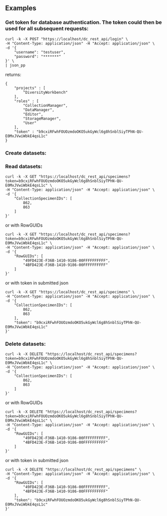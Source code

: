 ## Examples

### Get token for database authentication. The token could then be used for all subsequent requests:

	curl -k -X POST "https://localhost/dc_rest_api/login" \
	-H "Content-Type: application/json" -H "Accept: application/json" \
	-d '{
		"username": "testuser",
		"password": "*******"
	}' \
	| json_pp

returns:

	{
		"projects" : [
			"DiversityWorkbench"
		],
		"roles" : [
			"CollectionManager",
			"DataManager",
			"Editor",
			"StorageManager",
			"User"
		],
		"token" : "b9cxiRFwhFOUOzmdoOKO5ukGyWcl6g8hSnblSiyTPhN-QU-E0MxJVwiWbkE4qsL1c"
	}


### Create datasets:




### Read datasets:

	curl -k -X GET "https://localhost/dc_rest_api/specimens?token=b9cxiRFwhFOUOzmdoOKO5ukGyWcl6g8hSnblSiyTPhN-QU-E0MxJVwiWbkE4qsL1c" \
	-H "Content-Type: application/json" -H "Accept: application/json" \
	-d '{
		"CollectionSpecimenIDs": [
			862,
			863
		]
	}'

or with RowGUIDs

	curl -k -X GET "https://localhost/dc_rest_api/specimens?token=b9cxiRFwhFOUOzmdoOKO5ukGyWcl6g8hSnblSiyTPhN-QU-E0MxJVwiWbkE4qsL1c" \
	-H "Content-Type: application/json" -H "Accept: application/json" \
	-d '{
		"RowGUIDs": [
			"49FD423E-F36B-1410-9186-00FFFFFFFFFF",
			"4BFD423E-F36B-1410-9186-00FFFFFFFFFF"
		]
	}'


or with token in submitted json

	curl -k -X GET "https://localhost/dc_rest_api/specimens" \
	-H "Content-Type: application/json" -H "Accept: application/json" \
	-d '{
		"CollectionSpecimenIDs": [
			862,
			863
		],
		"token": "b9cxiRFwhFOUOzmdoOKO5ukGyWcl6g8hSnblSiyTPhN-QU-E0MxJVwiWbkE4qsL1c"
	}'


### Delete datasets:

	curl -k -X DELETE "https://localhost/dc_rest_api/specimens?token=b9cxiRFwhFOUOzmdoOKO5ukGyWcl6g8hSnblSiyTPhN-QU-E0MxJVwiWbkE4qsL1c" \
	-H "Content-Type: application/json" -H "Accept: application/json" \
	-d '{
		"CollectionSpecimenIDs": [
			862,
			863
		]
	}'

or with RowGUIDs

	curl -k -X DELETE "https://localhost/dc_rest_api/specimens?token=b9cxiRFwhFOUOzmdoOKO5ukGyWcl6g8hSnblSiyTPhN-QU-E0MxJVwiWbkE4qsL1c" \
	-H "Content-Type: application/json" -H "Accept: application/json" \
	-d '{
		"RowGUIDs": [
			"49FD423E-F36B-1410-9186-00FFFFFFFFFF",
			"4BFD423E-F36B-1410-9186-00FFFFFFFFFF"
		]
	}'

or with token in submitted json

	curl -k -X DELETE "https://localhost/dc_rest_api/specimens" \
	-H "Content-Type: application/json" -H "Accept: application/json" \
	-d '{
		"RowGUIDs": [
			"49FD423E-F36B-1410-9186-00FFFFFFFFFF",
			"4BFD423E-F36B-1410-9186-00FFFFFFFFFF"
		],
		"token": "b9cxiRFwhFOUOzmdoOKO5ukGyWcl6g8hSnblSiyTPhN-QU-E0MxJVwiWbkE4qsL1c"
	}'


